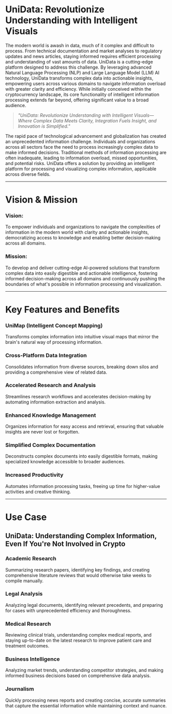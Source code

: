 # UniData: Revolutionize Understanding with Intelligent Visuals

The modern world is awash in data, much of it complex and difficult to process. From technical documentation and market analyses to regulatory updates and news articles, staying informed requires efficient processing and understanding of vast amounts of data. UniData is a cutting-edge platform designed to address this challenge. By leveraging advanced Natural Language Processing (NLP) and Large Language Model (LLM) AI technology, UniData transforms complex data into actionable insights, empowering users across various domains to navigate information overload with greater clarity and efficiency. While initially conceived within the cryptocurrency landscape, its core functionality of intelligent information processing extends far beyond, offering significant value to a broad audience.

> *"UniData: Revolutionize Understanding with Intelligent Visuals—Where Complex Data Meets Clarity, Integration Fuels Insight, and Innovation is Simplified."*

The rapid pace of technological advancement and globalization has created an unprecedented information challenge. Individuals and organizations across all sectors face the need to process increasingly complex data to make informed decisions. Traditional methods of information processing are often inadequate, leading to information overload, missed opportunities, and potential risks. UniData offers a solution by providing an intelligent platform for processing and visualizing complex information, applicable across diverse fields.

---

# Vision & Mission

### Vision:
To empower individuals and organizations to navigate the complexities of information in the modern world with clarity and actionable insights, democratizing access to knowledge and enabling better decision-making across all domains.

### Mission:
To develop and deliver cutting-edge AI-powered solutions that transform complex data into easily digestible and actionable intelligence, fostering informed decision-making across all domains and continuously pushing the boundaries of what's possible in information processing and visualization.

---

# Key Features and Benefits

### UniMap (Intelligent Concept Mapping)
Transforms complex information into intuitive visual maps that mirror the brain's natural way of processing information.

### Cross-Platform Data Integration
Consolidates information from diverse sources, breaking down silos and providing a comprehensive view of related data.

### Accelerated Research and Analysis
Streamlines research workflows and accelerates decision-making by automating information extraction and analysis.

### Enhanced Knowledge Management
Organizes information for easy access and retrieval, ensuring that valuable insights are never lost or forgotten.

### Simplified Complex Documentation
Deconstructs complex documents into easily digestible formats, making specialized knowledge accessible to broader audiences.

### Increased Productivity
Automates information processing tasks, freeing up time for higher-value activities and creative thinking.

---

# Use Case 
## UniData: Understanding Complex Information, Even If You're Not Involved in Crypto

### Academic Research
Summarizing research papers, identifying key findings, and creating comprehensive literature reviews that would otherwise take weeks to compile manually.

### Legal Analysis
Analyzing legal documents, identifying relevant precedents, and preparing for cases with unprecedented efficiency and thoroughness.

### Medical Research
Reviewing clinical trials, understanding complex medical reports, and staying up-to-date on the latest research to improve patient care and treatment outcomes.

### Business Intelligence
Analyzing market trends, understanding competitor strategies, and making informed business decisions based on comprehensive data analysis.

### Journalism
Quickly processing news reports and creating concise, accurate summaries that capture the essential information while maintaining context and nuance.


